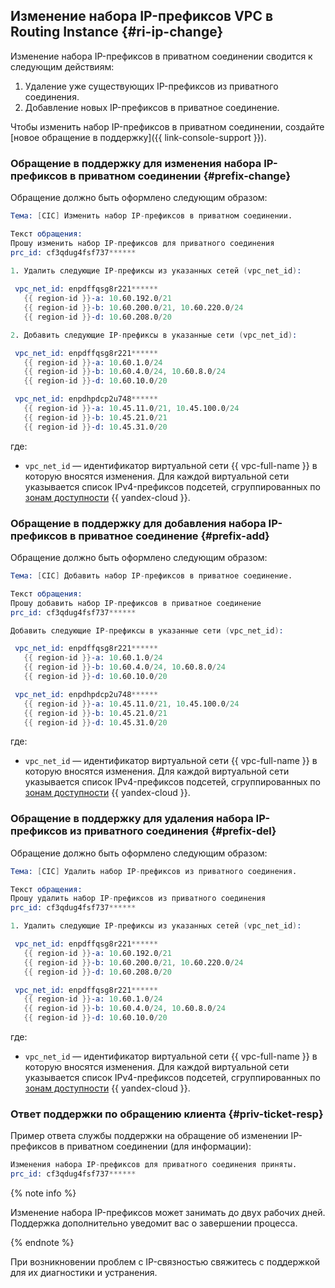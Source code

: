 ## Изменение набора IP-префиксов VPC в Routing Instance {#ri-ip-change}

Изменение набора IP-префиксов в приватном соединении сводится к следующим действиям:
1. Удаление уже существующих IP-префиксов из приватного соединения. 
2. Добавление новых IP-префиксов в приватное соединение.

Чтобы изменить набор IP-префиксов в приватном соединении, создайте [новое обращение в поддержку]({{ link-console-support }}).

### Обращение в поддержку для изменения набора IP-префиксов в приватном соединении {#prefix-change}

Обращение должно быть оформлено следующим образом:

```s
Тема: [CIC] Изменить набор IP-префиксов в приватном соединении.

Текст обращения:
Прошу изменить набор IP-префиксов для приватного соединения 
prc_id: cf3qdug4fsf737******

1. Удалить следующие IP-префиксы из указанных сетей (vpc_net_id):
 
 vpc_net_id: enpdffqsg8r221******
   {{ region-id }}-a: 10.60.192.0/21
   {{ region-id }}-b: 10.60.200.0/21, 10.60.220.0/24
   {{ region-id }}-d: 10.60.208.0/20

2. Добавить следующие IP-префиксы в указанные сети (vpc_net_id):

 vpc_net_id: enpdffqsg8r221******
   {{ region-id }}-a: 10.60.1.0/24
   {{ region-id }}-b: 10.60.4.0/24, 10.60.8.0/24
   {{ region-id }}-d: 10.60.10.0/20

 vpc_net_id: enpdhpdcp2u748******
   {{ region-id }}-a: 10.45.11.0/21, 10.45.100.0/24
   {{ region-id }}-b: 10.45.21.0/21
   {{ region-id }}-d: 10.45.31.0/20
```



где:

* `vpc_net_id` — идентификатор виртуальной сети {{ vpc-full-name }} в которую вносятся изменения. Для каждой виртуальной сети указывается список IPv4-префиксов подсетей, сгруппированных по [зонам доступности](../../overview/concepts/geo-scope.md) {{ yandex-cloud }}.


### Обращение в поддержку для добавления набора IP-префиксов в приватное соединение {#prefix-add}

Обращение должно быть оформлено следующим образом:

```s
Тема: [CIC] Добавить набор IP-префиксов в приватное соединение.

Текст обращения:
Прошу добавить набор IP-префиксов в приватное соединение
prc_id: cf3qdug4fsf737******

Добавить следующие IP-префиксы в указанные сети (vpc_net_id):

 vpc_net_id: enpdffqsg8r221******
   {{ region-id }}-a: 10.60.1.0/24
   {{ region-id }}-b: 10.60.4.0/24, 10.60.8.0/24
   {{ region-id }}-d: 10.60.10.0/20

 vpc_net_id: enpdhpdcp2u748******
   {{ region-id }}-a: 10.45.11.0/21, 10.45.100.0/24
   {{ region-id }}-b: 10.45.21.0/21
   {{ region-id }}-d: 10.45.31.0/20
```


где:

* `vpc_net_id` — идентификатор виртуальной сети {{ vpc-full-name }} в которую вносятся изменения. Для каждой виртуальной сети указывается список IPv4-префиксов подсетей, сгруппированных по [зонам доступности](../../overview/concepts/geo-scope.md) {{ yandex-cloud }}.


### Обращение в поддержку для удаления набора IP-префиксов из приватного соединения {#prefix-del}

Обращение должно быть оформлено следующим образом:

```s
Тема: [CIC] Удалить набор IP-префиксов из приватного соединения.

Текст обращения:
Прошу удалить набор IP-префиксов из приватного соединения
prc_id: cf3qdug4fsf737******

1. Удалить следующие IP-префиксы из указанных сетей (vpc_net_id):

 vpc_net_id: enpdffqsg8r221******
   {{ region-id }}-a: 10.60.192.0/21
   {{ region-id }}-b: 10.60.200.0/21, 10.60.220.0/24
   {{ region-id }}-d: 10.60.208.0/20

 vpc_net_id: enpdffqsg8r221******
   {{ region-id }}-a: 10.60.1.0/24
   {{ region-id }}-b: 10.60.4.0/24, 10.60.8.0/24
   {{ region-id }}-d: 10.60.10.0/20
```


где:

* `vpc_net_id` — идентификатор виртуальной сети {{ vpc-full-name }} в которую вносятся изменения. Для каждой виртуальной сети указывается список IPv4-префиксов подсетей, сгруппированных по [зонам доступности](../../overview/concepts/geo-scope.md) {{ yandex-cloud }}.


### Ответ поддержки по обращению клиента {#priv-ticket-resp}

Пример ответа службы поддержки на обращение об изменении IP-префиксов в приватном соединении (для информации):

```s
Изменения набора IP-префиксов для приватного соединения приняты.
prc_id: cf3qdug4fsf737******
```

{% note info %}

Изменение набора IP-префиксов может занимать до двух рабочих дней. Поддержка дополнительно уведомит вас о завершении процесса.  

{% endnote %}

При возникновении проблем с IP-связностью свяжитесь с поддержкой для их диагностики и устранения.

